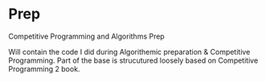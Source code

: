 Prep
====

Competitive Programming and Algorithms Prep

Will contain the code I did during Algorithemic preparation & Competitive Programming. 
Part of the base is strucutured loosely based on Competitive Programming 2 book.

